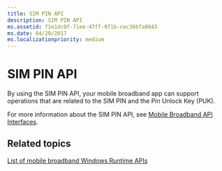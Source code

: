 ```yaml
---
title: SIM PIN API
description: SIM PIN API
ms.assetid: f1e1dc0f-71ee-47ff-971b-cec36bfa0643
ms.date: 04/20/2017
ms.localizationpriority: medium
---
```


# SIM PIN API


By using the SIM PIN API, your mobile broadband app can support operations that are related to the SIM PIN and the Pin Unlock Key (PUK).

For more information about the SIM PIN API, see [Mobile Broadband API Interfaces](https://msdn.microsoft.com/library/windows/desktop/dd323268).

## <span id="related_topics"></span>Related topics


[List of mobile broadband Windows Runtime APIs](list-of-mobile-broadband-windows-runtime-apis.md)

 

 






